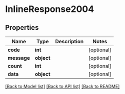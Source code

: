 # InlineResponse2004

## Properties
Name | Type | Description | Notes
------------ | ------------- | ------------- | -------------
**code** | **int** |  | [optional] 
**message** | **object** |  | [optional] 
**count** | **int** |  | [optional] 
**data** | **object** |  | [optional] 

[[Back to Model list]](../README.md#documentation-for-models) [[Back to API list]](../README.md#documentation-for-api-endpoints) [[Back to README]](../README.md)

